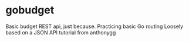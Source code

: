 # gobudget
Basic budget REST api, just because. Practicing basic Go routing
Loosely based on a JSON API tutorial from anthonygg
